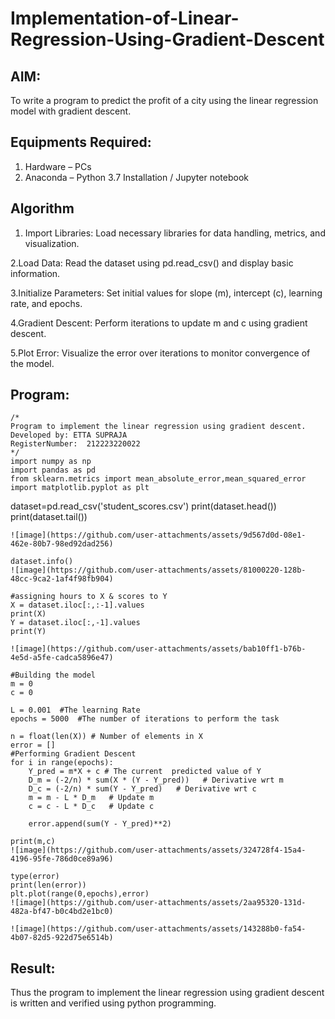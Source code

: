 # Implementation-of-Linear-Regression-Using-Gradient-Descent

## AIM:
To write a program to predict the profit of a city using the linear regression model with gradient descent.

## Equipments Required:
1. Hardware – PCs
2. Anaconda – Python 3.7 Installation / Jupyter notebook

## Algorithm
1. Import Libraries: Load necessary libraries for data handling, metrics, and visualization.

2.Load Data: Read the dataset using pd.read_csv() and display basic information.

3.Initialize Parameters: Set initial values for slope (m), intercept (c), learning rate, and epochs.

4.Gradient Descent: Perform iterations to update m and c using gradient descent.

5.Plot Error: Visualize the error over iterations to monitor convergence of the model.

## Program:
```
/*
Program to implement the linear regression using gradient descent.
Developed by: ETTA SUPRAJA
RegisterNumber:  212223220022
*/
import numpy as np
import pandas as pd
from sklearn.metrics import mean_absolute_error,mean_squared_error
import matplotlib.pyplot as plt

```
dataset=pd.read_csv('student_scores.csv')
print(dataset.head())
print(dataset.tail())

```
![image](https://github.com/user-attachments/assets/9d567d0d-08e1-462e-80b7-98ed92dad256)

dataset.info()
![image](https://github.com/user-attachments/assets/81000220-128b-48cc-9ca2-1af4f98fb904)

#assigning hours to X & scores to Y
X = dataset.iloc[:,:-1].values
print(X)
Y = dataset.iloc[:,-1].values
print(Y)

![image](https://github.com/user-attachments/assets/bab10ff1-b76b-4e5d-a5fe-cadca5896e47)

#Building the model
m = 0
c = 0

L = 0.001  #The learning Rate
epochs = 5000  #The number of iterations to perform the task

n = float(len(X)) # Number of elements in X
error = []
#Performing Gradient Descent
for i in range(epochs):
    Y_pred = m*X + c # The current  predicted value of Y
    D_m = (-2/n) * sum(X * (Y - Y_pred))   # Derivative wrt m
    D_c = (-2/n) * sum(Y - Y_pred)   # Derivative wrt c
    m = m - L * D_m   # Update m
    c = c - L * D_c   # Update c
    
    error.append(sum(Y - Y_pred)**2)

print(m,c)
![image](https://github.com/user-attachments/assets/324728f4-15a4-4196-95fe-786d0ce89a96)

type(error)
print(len(error))
plt.plot(range(0,epochs),error)
![image](https://github.com/user-attachments/assets/2aa95320-131d-482a-bf47-b0c4bd2e1bc0)

![image](https://github.com/user-attachments/assets/143288b0-fa54-4b07-82d5-922d75e6514b)
```
## Result:
Thus the program to implement the linear regression using gradient descent is written and verified using python programming.
